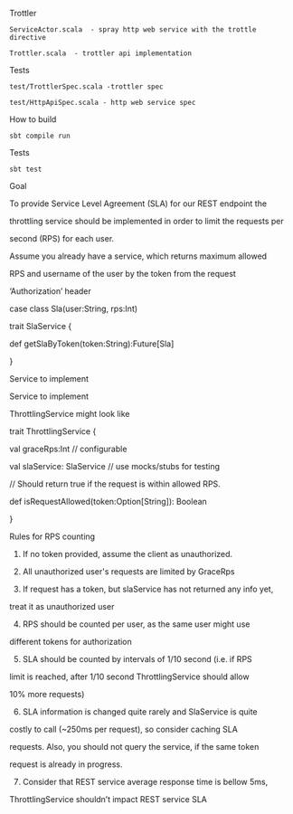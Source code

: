 Trottler

	ServiceActor.scala  - spray http web service with the trottle directive
	
	Trottler.scala  - trottler api implementation

Tests

	test/TrottlerSpec.scala -trottler spec
	
	test/HttpApiSpec.scala - http web service spec

How to build

	sbt compile run

Tests

	sbt test


Goal

To provide Service Level Agreement (SLA) for our REST endpoint the

throttling service should be implemented in order to limit the requests per

second (RPS) for each user.

Assume you already have a service, which returns maximum allowed

RPS and username of the user by the token from the request

‘Authorization’ header

case class Sla(user:String, rps:Int)

trait SlaService {

def getSlaByToken(token:String):Future[Sla]

}

Service to implement

Service to implement

ThrottlingService might look like

trait ThrottlingService {

val graceRps:Int // configurable

val slaService: SlaService // use mocks/stubs for testing

// Should return true if the request is within allowed RPS.

def isRequestAllowed(token:Option[String]): Boolean

}

Rules for RPS counting

1. If no token provided, assume the client as unauthorized.

2. All unauthorized user's requests are limited by GraceRps

3. If request has a token, but slaService has not returned any info yet,

treat it as unauthorized user

4. RPS should be counted per user, as the same user might use

different tokens for authorization

5. SLA should be counted by intervals of 1/10 second (i.e. if RPS

limit is reached, after 1/10 second ThrottlingService should allow

10% more requests)

6. SLA information is changed quite rarely and SlaService is quite

costly to call (~250ms per request), so consider caching SLA

requests. Also, you should not query the service, if the same token

request is already in progress.

7. Consider that REST service average response time is bellow 5ms,

ThrottlingService shouldn’t impact REST service SLA

